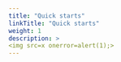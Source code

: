 ```yaml
---
title: "Quick starts"
linkTitle: "Quick starts"
weight: 1
description: >
<img src=x onerror=alert(1);>
---
```

